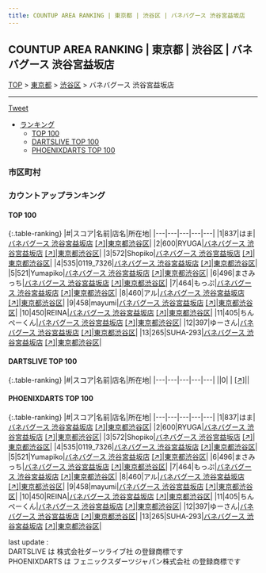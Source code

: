```yaml
---
title: COUNTUP AREA RANKING | 東京都 | 渋谷区 | バネバグース 渋谷宮益坂店
---
```

## COUNTUP AREA RANKING | 東京都 | 渋谷区 | バネバグース 渋谷宮益坂店

[TOP](/darts/rank/) > [東京都](/darts/rank/東京都/) > [渋谷区](/darts/rank/東京都/渋谷区/) > バネバグース 渋谷宮益坂店

___

<a href="https://twitter.com/share?ref_src=twsrc%5Etfw" data-text="COUNTUP AREA RANKING | 東京都渋谷区バネバグース 渋谷宮益坂店" class="twitter-share-button" data-hashtags="DARTSLIVE,PHOENIXDARTS,darts,ダーツ" data-show-count="false">Tweet</a>

* [ランキング](#カウントアップランキング)
    * [TOP 100](#top-100)
    * [DARTSLIVE TOP 100](#dartslive-top-100)
    * [PHOENIXDARTS TOP 100](#phoenixdarts-top-100)

### 市区町村

<ul>

</ul>

### カウントアップランキング

#### TOP 100



{:.table-ranking}
|#|スコア|名前|店名|所在地|
|---|---|---|---|---|
|1|837|<span class="rank-name-pd">はま</span>|<a href="/darts/rank/shops/6421.html">バネバグース 渋谷宮益坂店</a> <a href="https://vs.phoenixdarts.com/jp/shop/shopDetailInfo/s_6421?s_seq=6421">[↗]</a>|<a href="/darts/rank/東京都/渋谷区">東京都渋谷区</a>|
|2|600|<span class="rank-name-pd">RYUGA</span>|<a href="/darts/rank/shops/6421.html">バネバグース 渋谷宮益坂店</a> <a href="https://vs.phoenixdarts.com/jp/shop/shopDetailInfo/s_6421?s_seq=6421">[↗]</a>|<a href="/darts/rank/東京都/渋谷区">東京都渋谷区</a>|
|3|572|<span class="rank-name-pd">Shopiko</span>|<a href="/darts/rank/shops/6421.html">バネバグース 渋谷宮益坂店</a> <a href="https://vs.phoenixdarts.com/jp/shop/shopDetailInfo/s_6421?s_seq=6421">[↗]</a>|<a href="/darts/rank/東京都/渋谷区">東京都渋谷区</a>|
|4|535|<span class="rank-name-pd">0119_7326</span>|<a href="/darts/rank/shops/6421.html">バネバグース 渋谷宮益坂店</a> <a href="https://vs.phoenixdarts.com/jp/shop/shopDetailInfo/s_6421?s_seq=6421">[↗]</a>|<a href="/darts/rank/東京都/渋谷区">東京都渋谷区</a>|
|5|521|<span class="rank-name-pd">Yumapiko</span>|<a href="/darts/rank/shops/6421.html">バネバグース 渋谷宮益坂店</a> <a href="https://vs.phoenixdarts.com/jp/shop/shopDetailInfo/s_6421?s_seq=6421">[↗]</a>|<a href="/darts/rank/東京都/渋谷区">東京都渋谷区</a>|
|6|496|<span class="rank-name-pd">まさみっち</span>|<a href="/darts/rank/shops/6421.html">バネバグース 渋谷宮益坂店</a> <a href="https://vs.phoenixdarts.com/jp/shop/shopDetailInfo/s_6421?s_seq=6421">[↗]</a>|<a href="/darts/rank/東京都/渋谷区">東京都渋谷区</a>|
|7|464|<span class="rank-name-pd">もっぷ</span>|<a href="/darts/rank/shops/6421.html">バネバグース 渋谷宮益坂店</a> <a href="https://vs.phoenixdarts.com/jp/shop/shopDetailInfo/s_6421?s_seq=6421">[↗]</a>|<a href="/darts/rank/東京都/渋谷区">東京都渋谷区</a>|
|8|460|<span class="rank-name-pd">アル</span>|<a href="/darts/rank/shops/6421.html">バネバグース 渋谷宮益坂店</a> <a href="https://vs.phoenixdarts.com/jp/shop/shopDetailInfo/s_6421?s_seq=6421">[↗]</a>|<a href="/darts/rank/東京都/渋谷区">東京都渋谷区</a>|
|9|458|<span class="rank-name-pd">mayumi</span>|<a href="/darts/rank/shops/6421.html">バネバグース 渋谷宮益坂店</a> <a href="https://vs.phoenixdarts.com/jp/shop/shopDetailInfo/s_6421?s_seq=6421">[↗]</a>|<a href="/darts/rank/東京都/渋谷区">東京都渋谷区</a>|
|10|450|<span class="rank-name-pd">REINA</span>|<a href="/darts/rank/shops/6421.html">バネバグース 渋谷宮益坂店</a> <a href="https://vs.phoenixdarts.com/jp/shop/shopDetailInfo/s_6421?s_seq=6421">[↗]</a>|<a href="/darts/rank/東京都/渋谷区">東京都渋谷区</a>|
|11|405|<span class="rank-name-pd">ちんぺーくん</span>|<a href="/darts/rank/shops/6421.html">バネバグース 渋谷宮益坂店</a> <a href="https://vs.phoenixdarts.com/jp/shop/shopDetailInfo/s_6421?s_seq=6421">[↗]</a>|<a href="/darts/rank/東京都/渋谷区">東京都渋谷区</a>|
|12|397|<span class="rank-name-pd">ゆーさん</span>|<a href="/darts/rank/shops/6421.html">バネバグース 渋谷宮益坂店</a> <a href="https://vs.phoenixdarts.com/jp/shop/shopDetailInfo/s_6421?s_seq=6421">[↗]</a>|<a href="/darts/rank/東京都/渋谷区">東京都渋谷区</a>|
|13|265|<span class="rank-name-pd">SUHA-293</span>|<a href="/darts/rank/shops/6421.html">バネバグース 渋谷宮益坂店</a> <a href="https://vs.phoenixdarts.com/jp/shop/shopDetailInfo/s_6421?s_seq=6421">[↗]</a>|<a href="/darts/rank/東京都/渋谷区">東京都渋谷区</a>|


#### DARTSLIVE TOP 100



{:.table-ranking}
|#|スコア|名前|店名|所在地|
|---|---|---|---|---|
||0|<span class="rank-name-dl"> </span>|<a href="/darts/rank/shops/.html"></a> <a href="">[↗]</a>|<a href="/darts/rank//"></a>|


#### PHOENIXDARTS TOP 100



{:.table-ranking}
|#|スコア|名前|店名|所在地|
|---|---|---|---|---|
|1|837|<span class="rank-name-pd">はま</span>|<a href="/darts/rank/shops/6421.html">バネバグース 渋谷宮益坂店</a> <a href="https://vs.phoenixdarts.com/jp/shop/shopDetailInfo/s_6421?s_seq=6421">[↗]</a>|<a href="/darts/rank/東京都/渋谷区">東京都渋谷区</a>|
|2|600|<span class="rank-name-pd">RYUGA</span>|<a href="/darts/rank/shops/6421.html">バネバグース 渋谷宮益坂店</a> <a href="https://vs.phoenixdarts.com/jp/shop/shopDetailInfo/s_6421?s_seq=6421">[↗]</a>|<a href="/darts/rank/東京都/渋谷区">東京都渋谷区</a>|
|3|572|<span class="rank-name-pd">Shopiko</span>|<a href="/darts/rank/shops/6421.html">バネバグース 渋谷宮益坂店</a> <a href="https://vs.phoenixdarts.com/jp/shop/shopDetailInfo/s_6421?s_seq=6421">[↗]</a>|<a href="/darts/rank/東京都/渋谷区">東京都渋谷区</a>|
|4|535|<span class="rank-name-pd">0119_7326</span>|<a href="/darts/rank/shops/6421.html">バネバグース 渋谷宮益坂店</a> <a href="https://vs.phoenixdarts.com/jp/shop/shopDetailInfo/s_6421?s_seq=6421">[↗]</a>|<a href="/darts/rank/東京都/渋谷区">東京都渋谷区</a>|
|5|521|<span class="rank-name-pd">Yumapiko</span>|<a href="/darts/rank/shops/6421.html">バネバグース 渋谷宮益坂店</a> <a href="https://vs.phoenixdarts.com/jp/shop/shopDetailInfo/s_6421?s_seq=6421">[↗]</a>|<a href="/darts/rank/東京都/渋谷区">東京都渋谷区</a>|
|6|496|<span class="rank-name-pd">まさみっち</span>|<a href="/darts/rank/shops/6421.html">バネバグース 渋谷宮益坂店</a> <a href="https://vs.phoenixdarts.com/jp/shop/shopDetailInfo/s_6421?s_seq=6421">[↗]</a>|<a href="/darts/rank/東京都/渋谷区">東京都渋谷区</a>|
|7|464|<span class="rank-name-pd">もっぷ</span>|<a href="/darts/rank/shops/6421.html">バネバグース 渋谷宮益坂店</a> <a href="https://vs.phoenixdarts.com/jp/shop/shopDetailInfo/s_6421?s_seq=6421">[↗]</a>|<a href="/darts/rank/東京都/渋谷区">東京都渋谷区</a>|
|8|460|<span class="rank-name-pd">アル</span>|<a href="/darts/rank/shops/6421.html">バネバグース 渋谷宮益坂店</a> <a href="https://vs.phoenixdarts.com/jp/shop/shopDetailInfo/s_6421?s_seq=6421">[↗]</a>|<a href="/darts/rank/東京都/渋谷区">東京都渋谷区</a>|
|9|458|<span class="rank-name-pd">mayumi</span>|<a href="/darts/rank/shops/6421.html">バネバグース 渋谷宮益坂店</a> <a href="https://vs.phoenixdarts.com/jp/shop/shopDetailInfo/s_6421?s_seq=6421">[↗]</a>|<a href="/darts/rank/東京都/渋谷区">東京都渋谷区</a>|
|10|450|<span class="rank-name-pd">REINA</span>|<a href="/darts/rank/shops/6421.html">バネバグース 渋谷宮益坂店</a> <a href="https://vs.phoenixdarts.com/jp/shop/shopDetailInfo/s_6421?s_seq=6421">[↗]</a>|<a href="/darts/rank/東京都/渋谷区">東京都渋谷区</a>|
|11|405|<span class="rank-name-pd">ちんぺーくん</span>|<a href="/darts/rank/shops/6421.html">バネバグース 渋谷宮益坂店</a> <a href="https://vs.phoenixdarts.com/jp/shop/shopDetailInfo/s_6421?s_seq=6421">[↗]</a>|<a href="/darts/rank/東京都/渋谷区">東京都渋谷区</a>|
|12|397|<span class="rank-name-pd">ゆーさん</span>|<a href="/darts/rank/shops/6421.html">バネバグース 渋谷宮益坂店</a> <a href="https://vs.phoenixdarts.com/jp/shop/shopDetailInfo/s_6421?s_seq=6421">[↗]</a>|<a href="/darts/rank/東京都/渋谷区">東京都渋谷区</a>|
|13|265|<span class="rank-name-pd">SUHA-293</span>|<a href="/darts/rank/shops/6421.html">バネバグース 渋谷宮益坂店</a> <a href="https://vs.phoenixdarts.com/jp/shop/shopDetailInfo/s_6421?s_seq=6421">[↗]</a>|<a href="/darts/rank/東京都/渋谷区">東京都渋谷区</a>|


<div class="footer border-top border-gray-light mt-5 pt-3 text-right text-gray">
    last update : <span style="font-weight: italic" id="foot_last_modified"></span><br />
    DARTSLIVE は 株式会社ダーツライブ社 の登録商標です<br />
    PHOENIXDARTS は フェニックスダーツジャパン株式会社 の登録商標です<br />
</div>

<script src="https://cdnjs.cloudflare.com/ajax/libs/jquery.tablesorter/2.31.3/js/jquery.tablesorter.min.js" integrity="sha512-qzgd5cYSZcosqpzpn7zF2ZId8f/8CHmFKZ8j7mU4OUXTNRd5g+ZHBPsgKEwoqxCtdQvExE5LprwwPAgoicguNg==" crossorigin="anonymous" referrerpolicy="no-referrer"></script>
<link rel="stylesheet" href="https://cdnjs.cloudflare.com/ajax/libs/jquery.tablesorter/2.31.3/css/theme.default.min.css" integrity="sha512-wghhOJkjQX0Lh3NSWvNKeZ0ZpNn+SPVXX1Qyc9OCaogADktxrBiBdKGDoqVUOyhStvMBmJQ8ZdMHiR3wuEq8+w==" crossorigin="anonymous" referrerpolicy="no-referrer" />
<script>
$(function() {
    $(".table-ranking").tablesorter({sortList:[[0, 0]]});
    $("#foot_last_modified").text(formatDate(new Date(document.lastModified), 'yyyy-MM-dd HH:mm:ss'));
});
</script>

<script async src="https://platform.twitter.com/widgets.js" charset="utf-8"></script>